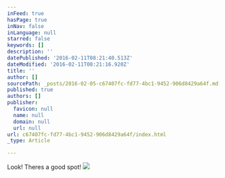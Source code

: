 ```yaml
---
inFeed: true
hasPage: true
inNav: false
inLanguage: null
starred: false
keywords: []
description: ''
datePublished: '2016-02-11T08:21:40.513Z'
dateModified: '2016-02-11T08:21:16.920Z'
title: ''
author: []
sourcePath: _posts/2016-02-05-c67407fc-fd77-4bc1-9452-906d8429a64f.md
published: true
authors: []
publisher:
  favicon: null
  name: null
  domain: null
  url: null
url: c67407fc-fd77-4bc1-9452-906d8429a64f/index.html
_type: Article

---
```

Look! Theres a good spot! ![](https://the-grid-user-content.s3-us-west-2.amazonaws.com/8ec94f8b-c35f-4e57-a6b2-fe687d792b7f.jpg)